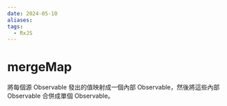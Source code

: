 ```yaml
---
date: 2024-05-10
aliases: 
tags:
  - RxJS
---
```

# mergeMap

將每個源 Observable 發出的值映射成一個內部 Observable，然後將這些內部 Observable 合併成單個 Observable。